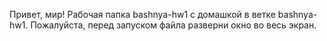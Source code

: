 
Привет, мир!
Рабочая папка bashnya-hw1 с домашкой в ветке bashnya-hw1.
Пожалуйста, перед запуском файла разверни окно во весь экран.